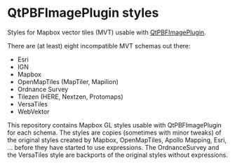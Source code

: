 # QtPBFImagePlugin styles
Styles for Mapbox vector tiles (MVT) usable with
[QtPBFImagePlugin](https://github.com/tumic0/QtPBFImagePlugin).

There are (at least) eight incompatible MVT schemas out there:
- Esri
- IGN
- Mapbox
- OpenMapTiles (MapTiler, Mapilion)
- Ordnance Survey
- Tilezen (HERE, Nextzen, Protomaps)
- VersaTiles
- WebVektor

This repository contains Mapbox GL styles usable with QtPBFImagePlugin for
each schema. The styles are copies (sometimes with minor tweaks) of the original
styles created by Mapbox, OpenMapTiles, Apollo Mapping, Esri, ... before they
have started to use expressions. The OrdnanceSurvey and the VersaTiles style are
backports of the original styles without expressions.
